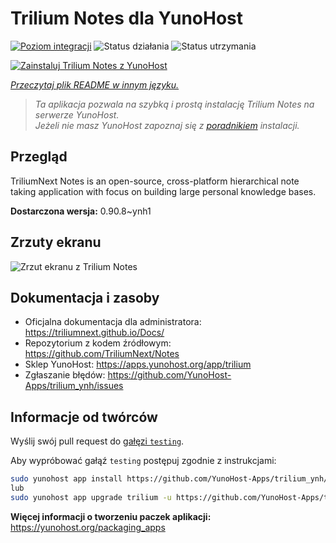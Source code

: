 <!--
To README zostało automatycznie wygenerowane przez <https://github.com/YunoHost/apps/tree/master/tools/readme_generator>
Nie powinno być ono edytowane ręcznie.
-->

# Trilium Notes dla YunoHost

[![Poziom integracji](https://apps.yunohost.org/badge/integration/trilium)](https://ci-apps.yunohost.org/ci/apps/trilium/)
![Status działania](https://apps.yunohost.org/badge/state/trilium)
![Status utrzymania](https://apps.yunohost.org/badge/maintained/trilium)

[![Zainstaluj Trilium Notes z YunoHost](https://install-app.yunohost.org/install-with-yunohost.svg)](https://install-app.yunohost.org/?app=trilium)

*[Przeczytaj plik README w innym języku.](./ALL_README.md)*

> *Ta aplikacja pozwala na szybką i prostą instalację Trilium Notes na serwerze YunoHost.*  
> *Jeżeli nie masz YunoHost zapoznaj się z [poradnikiem](https://yunohost.org/install) instalacji.*

## Przegląd

TriliumNext Notes is an open-source, cross-platform hierarchical note taking application with focus on building large personal knowledge bases.

**Dostarczona wersja:** 0.90.8~ynh1

## Zrzuty ekranu

![Zrzut ekranu z Trilium Notes](./doc/screenshots/screenshot.png)

## Dokumentacja i zasoby

- Oficjalna dokumentacja dla administratora: <https://triliumnext.github.io/Docs/>
- Repozytorium z kodem źródłowym: <https://github.com/TriliumNext/Notes>
- Sklep YunoHost: <https://apps.yunohost.org/app/trilium>
- Zgłaszanie błędów: <https://github.com/YunoHost-Apps/trilium_ynh/issues>

## Informacje od twórców

Wyślij swój pull request do [gałęzi `testing`](https://github.com/YunoHost-Apps/trilium_ynh/tree/testing).

Aby wypróbować gałąź `testing` postępuj zgodnie z instrukcjami:

```bash
sudo yunohost app install https://github.com/YunoHost-Apps/trilium_ynh/tree/testing --debug
lub
sudo yunohost app upgrade trilium -u https://github.com/YunoHost-Apps/trilium_ynh/tree/testing --debug
```

**Więcej informacji o tworzeniu paczek aplikacji:** <https://yunohost.org/packaging_apps>
